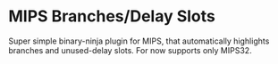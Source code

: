 # MIPS Branches/Delay Slots
Super simple binary-ninja plugin for MIPS, that automatically highlights branches and unused-delay slots. For now supports only MIPS32.
